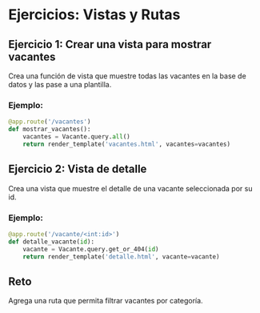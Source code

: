 # Ejercicios: Vistas y Rutas

## Ejercicio 1: Crear una vista para mostrar vacantes
Crea una función de vista que muestre todas las vacantes en la base de datos y las pase a una plantilla.

### Ejemplo:
```python
@app.route('/vacantes')
def mostrar_vacantes():
    vacantes = Vacante.query.all()
    return render_template('vacantes.html', vacantes=vacantes)
```

## Ejercicio 2: Vista de detalle
Crea una vista que muestre el detalle de una vacante seleccionada por su id.

### Ejemplo:
```python
@app.route('/vacante/<int:id>')
def detalle_vacante(id):
    vacante = Vacante.query.get_or_404(id)
    return render_template('detalle.html', vacante=vacante)
```

## Reto
Agrega una ruta que permita filtrar vacantes por categoría.
